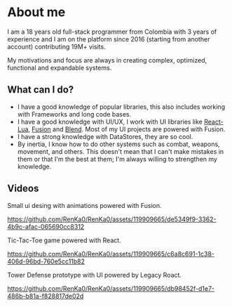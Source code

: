# About me
I am a 18 years old full-stack programmer from Colombia with 3 years of experience and I am on the platform since 2016 (starting from another account) contributing 19M+ visits.

My motivations and focus are always in creating complex, optimized, functional and expandable systems.

## What can I do?
* I have a good knowledge of popular libraries, this also includes working with Frameworks and long code bases.
* I have a good knowledge with UI/UX, I work with UI libraries like [React-Lua](https://jsdotlua.github.io/react-lua/), [Fusion](https://elttob.uk/Fusion/0.2/) and [Blend](https://quenty.github.io/NevermoreEngine/api/Blend/). Most of my UI projects are powered with Fusion.
* I have a strong knowledge with DataStores, they are so cool.
* By inertia, I know how to do other systems such as combat, weapons, movement, and others. This doesn't mean that I can't make mistakes in them or that I'm the best at them; I'm always willing to strengthen my knowledge.

## Videos
Small ui desing with animations powered with Fusion.

https://github.com/RenKa0/RenKa0/assets/119909665/de5349f9-3362-4b9c-afac-065690cc8312

Tic-Tac-Toe game powered with React.

https://github.com/RenKa0/RenKa0/assets/119909665/c6a8c691-1c38-406d-96bd-760e5cc11b82

Tower Defense prototype with UI powered by Legacy Roact.

https://github.com/RenKa0/RenKa0/assets/119909665/db98452f-d1e7-486b-b81a-f828817de02d
